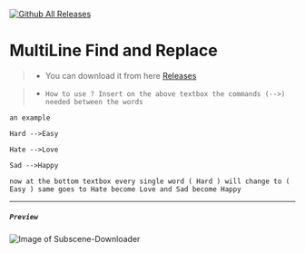 [![Github All Releases](https://static.pepy.tech/personalized-badge/video2tfrecord?period=total&units=international_system&left_color=blue&right_color=green&left_text=Downloads)](https://github.com/xZetsubou/MultiLine-Find-and-Replace/releases)
# MultiLine Find and Replace
>- You can download it from here [Releases](https://github.com/xZetsubou/MultiLine-Find-and-Replace/releases)

> - `How to use ?
Insert on the above textbox the commands (-->) needed between the words`


`an example`

`Hard -->Easy`

`Hate -->Love`

`Sad -->Happy`

`now at the bottom textbox every single word ( Hard ) will change to ( Easy )
same goes to Hate become Love
and Sad become Happy`

---
##### `Preview` 

![Image of Subscene-Downloader](https://i.imgur.com/6hSOyP4.png)


